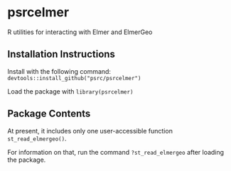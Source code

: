 # psrcelmer
R utilities for interacting with Elmer and ElmerGeo

## Installation Instructions
Install with the following command: `devtools::install_github("psrc/psrcelmer")`

Load the package with `library(psrcelmer)`

## Package Contents
At present, it includes only one user-accessible function `st_read_elmergeo()`.

For information on that, run the command `?st_read_elmergeo` after loading the package.  